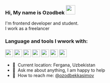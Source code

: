 ### Hi, My name is Ozodbek <img src="https://media.giphy.com/media/hvRJCLFzcasrR4ia7z/giphy.gif" width="30px"> 

I'm frontend developer and student.
<br/>
I work as a freelancer

### Language and tools I wwork with:

<code><img src='https://www.freepnglogos.com/uploads/html5-logo-png/html5-logo-html-logo-10.png' height='25' /></code>
<code><img src='https://batflat.org/themes/default/img/css-logo.png' height='25' /></code>
<code><img src='https://cdn.freebiesupply.com/logos/large/2x/sass-1-logo-png-transparent.png' height='25' /></code>
<code><img src='https://brandslogos.com/wp-content/uploads/thumbs/bootstrap-logo-black-and-white.png' height='25' /></code>
<code><img src='https://w7.pngwing.com/pngs/559/894/png-transparent-js-square-brands-icon.png' height='25' /></code>
<code><img src='https://cdn.freebiesupply.com/logos/large/2x/react-1-logo-black-and-white.png' height='25' /></code>
<code><img src='https://cdn.freebiesupply.com/logos/large/2x/redux-logo-png-transparent.png' height='25' /></code>
<br/>

- 📍&nbsp; Current location: Fergana, Uzbekistan
- 📑&nbsp; Ask me about anything, I am happy to help
- 📩&nbsp; How to reach me: [@ozodbekkasimov](https://www.instagram.com/ozod_bek.kas1mov09)
